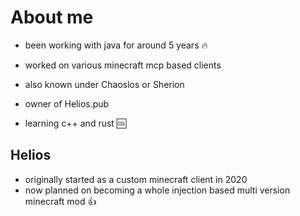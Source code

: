 # About me

 - been working with java for around 5 years 🔥
 - worked on various minecraft mcp based clients
 - also known under Chaoslos or Sherion
 - owner of Helios.pub

 - learning c++ and rust 🆒

## Helios 

 - originally started as a custom minecraft client in 2020
 - now planned on becoming a whole injection based multi version minecraft mod 👍


<!--
**Soterik/Soterik** is a ✨ _special_ ✨ repository because its `README.md` (this file) appears on your GitHub profile.

Here are some ideas to get you started:

- 🔭 I’m currently working on ...
- 🌱 I’m currently learning ...
- 👯 I’m looking to collaborate on ...
- 🤔 I’m looking for help with ...
- 💬 Ask me about ...
- 📫 How to reach me: ...
- 😄 Pronouns: ...
- ⚡ Fun fact: ...
-->
